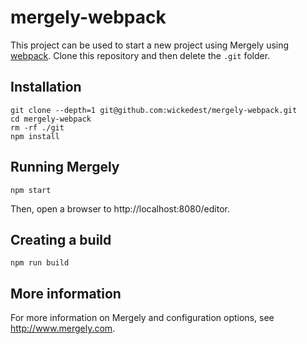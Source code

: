 # mergely-webpack

This project can be used to start a new project using Mergely using [webpack](https://webpack.js.org/).  Clone this repository and then delete the `.git` folder.

## Installation

```
git clone --depth=1 git@github.com:wickedest/mergely-webpack.git
cd mergely-webpack
rm -rf ./git
npm install
```

## Running Mergely

```
npm start
```

Then, open a browser to http://localhost:8080/editor.

## Creating a build

```
npm run build
```

## More information

For more information on Mergely and configuration options, see http://www.mergely.com.
